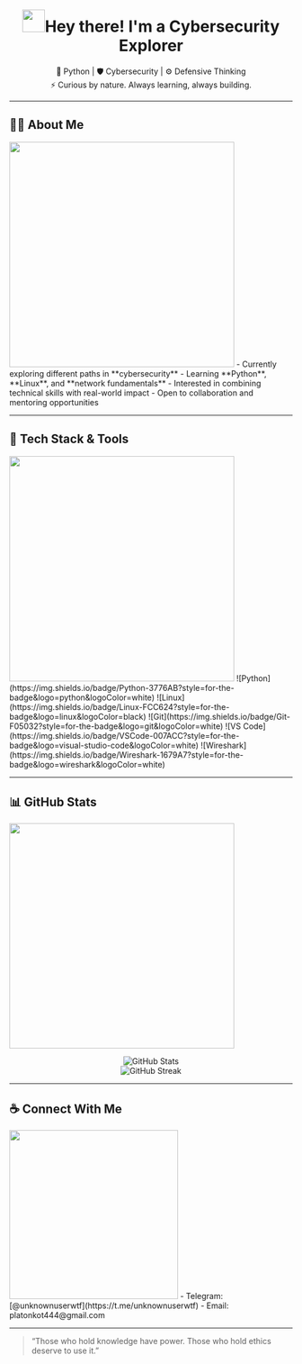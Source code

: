 
<h1 align="center"><img src="https://media.giphy.com/media/hvRJCLFzcasrR4ia7z/giphy.gif" width="40">Hey there! I'm a Cybersecurity Explorer</h1>

<p align="center">
  🔐 Python | 🛡️ Cybersecurity | ⚙️ Defensive Thinking<br>
  ⚡ Curious by nature. Always learning, always building.
</p>

---

## 🧑‍💻 About Me
<img src="https://media.giphy.com/media/qgQUggAC3Pfv687qPC/giphy.gif" width="400">
- Currently exploring different paths in **cybersecurity**  
- Learning **Python**, **Linux**, and **network fundamentals**  
- Interested in combining technical skills with real-world impact  
- Open to collaboration and mentoring opportunities  

---

## 🧰 Tech Stack & Tools
<img src="https://media.giphy.com/media/iIqmM5tTjmpOB9mpbn/giphy.gif" width="400">
![Python](https://img.shields.io/badge/Python-3776AB?style=for-the-badge&logo=python&logoColor=white)
![Linux](https://img.shields.io/badge/Linux-FCC624?style=for-the-badge&logo=linux&logoColor=black)
![Git](https://img.shields.io/badge/Git-F05032?style=for-the-badge&logo=git&logoColor=white)
![VS Code](https://img.shields.io/badge/VSCode-007ACC?style=for-the-badge&logo=visual-studio-code&logoColor=white)
![Wireshark](https://img.shields.io/badge/Wireshark-1679A7?style=for-the-badge&logo=wireshark&logoColor=white)

---

## 📊 GitHub Stats
<img src="https://media.giphy.com/media/LmNwrBhejkK9EFP504/giphy.gif" width="400">
<p align="center">
  <img src="https://github-readme-stats.vercel.app/api?username=LynxFlow&show_icons=true&theme=radical" alt="GitHub Stats">
  <br>
  <img src="https://github-readme-streak-stats.herokuapp.com/?user=LynxFlow&theme=radical" alt="GitHub Streak">
</p>

---

## ☕ Connect With Me
<img src="https://media.giphy.com/media/xT9IgzoKnwFNmISR8I/giphy.gif" width="300">
- Telegram: [@unknownuserwtf](https://t.me/unknownuserwtf)
- Email: platonkot444@gmail.com

---

> “Those who hold knowledge have power. Those who hold ethics deserve to use it.”
